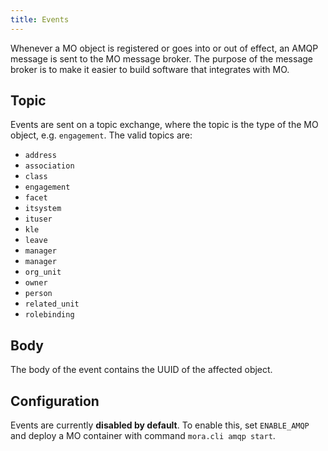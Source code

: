 ```yaml
---
title: Events
---
```


Whenever a MO object is registered or goes into or out of effect, an AMQP
message is sent to the MO message broker. The purpose of the message broker is
to make it easier to build software that integrates with MO.

## Topic

Events are sent on a topic exchange, where the topic is the type of the MO
object, e.g. `engagement`. The valid topics are:

- `address`
- `association`
- `class`
- `engagement`
- `facet`
- `itsystem`
- `ituser`
- `kle`
- `leave`
- `manager`
- `manager`
- `org_unit`
- `owner`
- `person`
- `related_unit`
- `rolebinding`

## Body

The body of the event contains the UUID of the affected object.

## Configuration

Events are currently **disabled by default**. To enable this, set `ENABLE_AMQP`
and deploy a MO container with command `mora.cli amqp start`.
